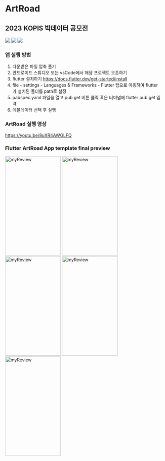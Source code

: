 # ArtRoad

## 2023 KOPIS 빅데이터 공모전
<img src="https://img.shields.io/badge/flutter-02569B?style=for-the-badge&logo=flutter&logoColor=white"> <img src="https://img.shields.io/badge/firebase-FFCA28?style=for-the-badge&logo=firebase&logoColor=white"> <img src="https://img.shields.io/badge/github-181717?style=for-the-badge&logo=github&logoColor=white">

### 앱 실행 방법
1. 다운받은 파일 압축 풀기
2. 안드로이드 스튜디오 또는 vsCode에서 해당 프로젝트 오픈하기
3. flutter 설치하기
  https://docs.flutter.dev/get-started/install 
4. file - settings - Languages & Frameworks - Flutter 탭으로 이동하여 flutter가 설치된 폴더를 path로 설정
5. pabspec.yaml 파일을 열고 pub get 버튼 클릭 혹은 터미널에 flutter pub get 입력
6. 에뮬레이터 선택 후 실행

### ArtRoad 실행 영상
https://youtu.be/8uXR4AWGLFQ

### Flutter ArtRoad App template final preview
<img src="https://github.com/except-ion/ArtRoad/assets/100904133/7ae8260e-e23a-4ba8-9ee1-9c304855b962" width="180px" height="320px" title="myReview" alt="myReview"></img>
<img src="https://github.com/except-ion/ArtRoad/assets/100904133/f2c2e995-b00c-44a1-93c2-d3ed0f3b2e7a" width="180px" height="320px" title="myReview" alt="myReview"></img>
<img src="https://github.com/except-ion/ArtRoad/assets/100904133/eb9f4055-8b7a-493b-ba2e-4373c9e003e3" width="180px" height="320px" title="myReview" alt="myReview"></img>
<img src="https://github.com/except-ion/ArtRoad/assets/100904133/a52d0996-26fa-470c-828a-baa3bd74711e" width="180px" height="320px" title="myReview" alt="myReview"></img>
<img src="https://github.com/except-ion/ArtRoad/assets/100904133/9f2061bd-5c21-45f8-8638-a9f186ae31b2" width="180px" height="320px" title="myReview" alt="myReview"></img>

